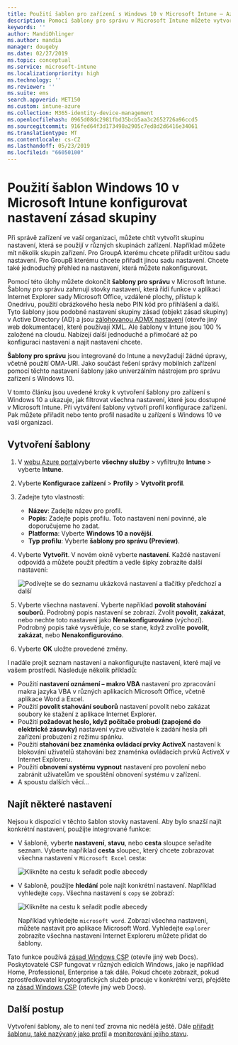 ```yaml
---
title: Použití šablon pro zařízení s Windows 10 v Microsoft Intune – Azure | Dokumentace Microsoftu
description: Pomocí šablony pro správu v Microsoft Intune můžete vytvořit skupiny nastavení pro zařízení s Windows 10. Pomocí těchto nastavení v profilu konfigurace zařízení k řízení aplikace sady Office, zabezpečené funkce v aplikaci Internet Explorer, řízení přístupu k Onedrivu, pomocí funkce vzdálené plochy, povolit automatické přehrávání, nastavení řízení spotřeby, použít tisk HTTP, použijte jiný uživatel Možnosti přihlášení a řízení velikosti protokolu událostí.
keywords: ''
author: MandiOhlinger
ms.author: mandia
manager: dougeby
ms.date: 02/27/2019
ms.topic: conceptual
ms.service: microsoft-intune
ms.localizationpriority: high
ms.technology: ''
ms.reviewer: ''
ms.suite: ems
search.appverid: MET150
ms.custom: intune-azure
ms.collection: M365-identity-device-management
ms.openlocfilehash: 0965d08dc2981fbd35bcb5aa3c2652726a96ccd5
ms.sourcegitcommit: 916fed64f3d173498a2905c7ed8d2d6416e34061
ms.translationtype: MT
ms.contentlocale: cs-CZ
ms.lasthandoff: 05/23/2019
ms.locfileid: "66050100"
---
```

# <a name="use-windows-10-templates-to-configure-group-policy-settings-in-microsoft-intune"></a>Použití šablon Windows 10 v Microsoft Intune konfigurovat nastavení zásad skupiny

Při správě zařízení ve vaší organizaci, můžete chtít vytvořit skupinu nastavení, která se použijí v různých skupinách zařízení. Například můžete mít několik skupin zařízení. Pro GroupA kterému chcete přiřadit určitou sadu nastavení. Pro GroupB kterému chcete přiřadit jinou sadu nastavení. Chcete také jednoduchý přehled na nastavení, která můžete nakonfigurovat.

Pomocí této úlohy můžete dokončit **šablony pro správu** v Microsoft Intune. Šablony pro správu zahrnují stovky nastavení, která řídí funkce v aplikaci Internet Explorer sady Microsoft Office, vzdálené plochy, přístup k Onedrivu, použití obrázkového hesla nebo PIN kód pro přihlášení a další. Tyto šablony jsou podobné nastavení skupiny zásad (objekt zásad skupiny) v Active Directory (AD) a jsou [zálohovanou ADMX nastavení](https://docs.microsoft.com/windows/client-management/mdm/understanding-admx-backed-policies) (otevře jiný web dokumentace), které používají XML. Ale šablony v Intune jsou 100 % založené na cloudu. Nabízejí další jednoduché a přímočaré až po konfiguraci nastavení a najít nastavení chcete.

**Šablony pro správu** jsou integrované do Intune a nevyžadují žádné úpravy, včetně použití OMA-URI. Jako součást řešení správy mobilních zařízení pomocí těchto nastavení šablony jako univerzálním nástrojem pro správu zařízení s Windows 10.

V tomto článku jsou uvedené kroky k vytvoření šablony pro zařízení s Windows 10 a ukazuje, jak filtrovat všechna nastavení, které jsou dostupné v Microsoft Intune. Při vytváření šablony vytvoří profil konfigurace zařízení. Pak můžete přiřadit nebo tento profil nasadíte u zařízení s Windows 10 ve vaší organizaci.

## <a name="create-a-template"></a>Vytvoření šablony

1. V [webu Azure portal](https://portal.azure.com)vyberte **všechny služby** > vyfiltrujte **Intune** > vyberte **Intune**.
2. Vyberte **Konfigurace zařízení** > **Profily** > **Vytvořit profil**.
3. Zadejte tyto vlastnosti:

    - **Název**: Zadejte název pro profil.
    - **Popis**: Zadejte popis profilu. Toto nastavení není povinné, ale doporučujeme ho zadat.
    - **Platforma**: Vyberte **Windows 10 a novější**.
    - **Typ profilu**: Vyberte **šablony pro správu (Preview)**.

4. Vyberte **Vytvořit**. V novém okně vyberte **nastavení**. Každé nastavení odpovídá a můžete použít předtím a vedle šipky zobrazíte další nastavení:

    ![Podívejte se do seznamu ukázková nastavení a tlačítky předchozí a další](./media/administrative-templates-windows/sample-settings-list-next-page.png)

5. Vyberte všechna nastavení. Vyberte například **povolit stahování souborů**. Podrobný popis nastavení se zobrazí. Zvolit **povolit**, **zakázat**, nebo nechte toto nastavení jako **Nenakonfigurováno** (výchozí). Podrobný popis také vysvětluje, co se stane, když zvolíte **povolit**, **zakázat**, nebo **Nenakonfigurováno**.
6. Vyberte **OK** uložte provedené změny.

I nadále projít seznam nastavení a nakonfigurujte nastavení, které mají ve vašem prostředí. Následuje několik příkladů:

- Použití **nastavení oznámení – makro VBA** nastavení pro zpracování makra jazyka VBA v různých aplikacích Microsoft Office, včetně aplikace Word a Excel.
- Použití **povolit stahování souborů** nastavení povolit nebo zakázat soubory ke stažení z aplikace Internet Explorer.
- Použití **požadovat heslo, když počítače probudí (zapojené do elektrické zásuvky)** nastavení vyzve uživatele k zadání hesla při zařízení probuzení z režimu spánku.
- Použití **stahování bez znaménka ovládací prvky ActiveX** nastavení k blokování uživatelů stahování bez znaménka ovládacích prvků ActiveX v Internet Exploreru.
- Použití **obnovení systému vypnout** nastavení pro povolení nebo zabránit uživatelům ve spouštění obnovení systému v zařízení.
- A spoustu dalších věcí...

## <a name="find-some-settings"></a>Najít některé nastavení

Nejsou k dispozici v těchto šablon stovky nastavení. Aby bylo snazší najít konkrétní nastavení, použijte integrované funkce:

- V šabloně, vyberte **nastavení**, **stavu**, nebo **cesta** sloupce seřadíte seznam. Vyberte například **cesta** sloupec, který chcete zobrazovat všechna nastavení v `Microsoft Excel` cesta:

  ![Klikněte na cestu k seřadit podle abecedy](./media/administrative-templates-windows/path-filter-shows-excel-options.png)

- V šabloně, použijte **hledání** pole najít konkrétní nastavení. Například vyhledejte `copy`. Všechna nastavení s `copy` se zobrazí:

  ![Klikněte na cestu k seřadit podle abecedy](./media/administrative-templates-windows/search-copy-settings.png)

  Například vyhledejte `microsoft word`. Zobrazí všechna nastavení, můžete nastavit pro aplikace Microsoft Word. Vyhledejte `explorer` zobrazíte všechna nastavení Internet Exploreru můžete přidat do šablony.

Tato funkce používá [zásad Windows CSP](https://docs.microsoft.com/windows/client-management/mdm/policy-configuration-service-provider#admx-backed-policies) (otevře jiný web Docs). Poskytovatelé CSP fungovat v různých edicích Windows, jako je například Home, Professional, Enterprise a tak dále. Pokud chcete zobrazit, pokud zprostředkovatel kryptografických služeb pracuje v konkrétní verzi, přejděte na [zásad Windows CSP](https://docs.microsoft.com/windows/client-management/mdm/policy-configuration-service-provider#admx-backed-policies) (otevře jiný web Docs).

## <a name="next-steps"></a>Další postup

Vytvoření šablony, ale to není teď zrovna nic nedělá ještě. Dále [přiřadit šablonu, také nazývaný jako profil](device-profile-assign.md) a [monitorování jejího stavu](device-profile-monitor.md).
